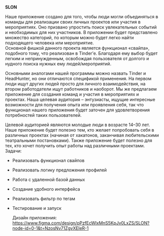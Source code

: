 **SLON**

Наше приложение создано для того, чтобы люди могли объединяться в команды для реализации своих личных проектов или участия в мероприятиях. Оно призвано упростить поиск увлекательных событий и необходимых для них участников. В приложении будет представлено множество категорий, по которым можно будет легко найти подходящего человека или мероприятие.  
Основной фишкой данного проекта является функционал «свайпа», подобного тому, что реализован в Tinder’е. Благодаря ему выбор будет легким и непринужденным, освобождая пользователя от долгого и нудного поиска нужных ему людей/мероприятий.

Основными аналогами нашей программы можно назвать Tinder и HeadHunter, но они отличаются спецификой применения. На первом люди ищут других людей просто для личного взаимодействия, на втором работодатели ищут работников и наоборот. Мы же предлагаем приложение для создания команд и участия в мероприятиях и проектах. Наша целевая аудитория – энтузиасты, ищущие интересные возможности для получения опыта или проявления себя, так что функционал нашего приложения будет заточен для удовлетворения потребностей таких пользователей.

Целевой аудиторией являются молодые люди в возрасте 14–30 лет. Наше приложение будет полезно тем, кто желает попробовать себя в различных проектах (начиная от хакатонов, заканчивая любительскими театральными постановками). Также приложение будет полезно для тех, кто хочет получить опыт работы над различными проектами.
Задачи:
- Реализовать функционал свайпов
- Реализовать логику предложения профилей
- Работа с удаленной базой данных
- Создание удобного интерфейса
- Реализовать фильтр по тегам
- Тестирование и запуск

  Дизайн приложения: https://www.figma.com/design/pPzfEcWIxMnS5KpJv0LxZS/SLON?node-id=0-1&t=NzosNv71ZgvXEIeR-1

